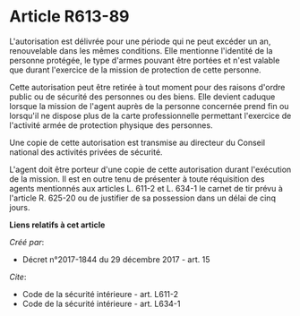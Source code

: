 # Article R613-89

L'autorisation est délivrée pour une période qui ne peut excéder un an, renouvelable dans les mêmes conditions. Elle
mentionne l'identité de la personne protégée, le type d'armes pouvant être portées et n'est valable que durant l'exercice de
la mission de protection de cette personne. 

Cette autorisation peut être retirée à tout moment pour des raisons d'ordre public ou de sécurité des personnes ou des biens.
Elle devient caduque lorsque la mission de l'agent auprès de la personne concernée prend fin ou lorsqu'il ne dispose plus de
la carte professionnelle permettant l'exercice de l'activité armée de protection physique des personnes. 

Une copie de cette autorisation est transmise au directeur du Conseil national des activités privées de sécurité. 

L'agent doit être porteur d'une copie de cette autorisation durant l'exécution de la mission. Il est en outre tenu de
présenter à toute réquisition des agents mentionnés aux articles L. 611-2 et L. 634-1 le carnet de tir prévu à l'article R.
625-20 ou de justifier de sa possession dans un délai de cinq jours.

**Liens relatifs à cet article**

_Créé par_:

  - Décret n°2017-1844 du 29 décembre 2017 - art. 15

_Cite_:

  - Code de la sécurité intérieure - art. L611-2
  - Code de la sécurité intérieure - art. L634-1
